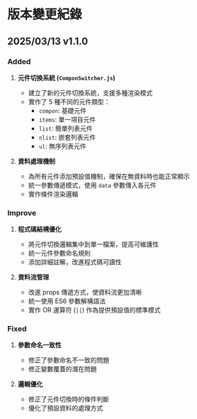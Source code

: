 # 版本變更紀錄

## 2025/03/13  v1.1.0  

### Added

1. **元件切換系統 (`ComponSwitcher.js`)**
   - 建立了新的元件切換系統，支援多種渲染模式
   - 實作了 5 種不同的元件類型：
     - `compon`: 基礎元件
     - `items`: 單一項目元件
     - `list`: 簡單列表元件
     - `nlist`: 嵌套列表元件
     - `ul`: 無序列表元件

2. **資料處理機制**
   - 為所有元件添加預設值機制，確保在無資料時也能正常顯示
   - 統一參數傳遞模式，使用 `data` 參數傳入各元件
   - 實作條件渲染邏輯

### Improve

1. **程式碼結構優化**
   - 將元件切換邏輯集中到單一檔案，提高可維護性
   - 統一元件參數命名規則
   - 添加詳細註解，改進程式碼可讀性

2. **資料流管理**
   - 改進 props 傳遞方式，使資料流更加清晰
   - 統一使用 ES6 參數解構語法
   - 實作 OR 運算符 (`||`) 作為提供預設值的標準模式

### Fixed

1. **參數命名一致性**
   - 修正了參數命名不一致的問題
   - 修正變數覆蓋的潛在問題

2. **邏輯優化**
   - 修正了元件切換時的條件判斷
   - 優化了預設資料的處理方式
